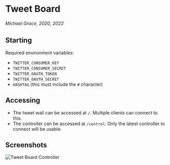 # Tweet Board

###### Michael Grace, 2020, 2022

## Starting

Required environment variables:

-   `TWITTER_CONSUMER_KEY`
-   `TWITTER_CONSUMER_SECRET`
-   `TWITTER_OAUTH_TOKEN`
-   `TWITTER_OAUTH_SECRET`
-   `HASHTAG` (this must include the `#` character)

## Accessing

-   The tweet wall can be accessed at `/`. Multiple clients can connect to this.
-   The controller can be accessed at `/control`. Only the latest controller to connect will be usable.

## Screenshots

![Tweet Board Controller](assets/control.png)
